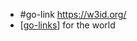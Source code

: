 - #go-link https://w3id.org/
- [[go-links]] for the world

[//begin]: # "Autogenerated link references for markdown compatibility"
[go-links]: go-links.md "go-links"
[//end]: # "Autogenerated link references"

